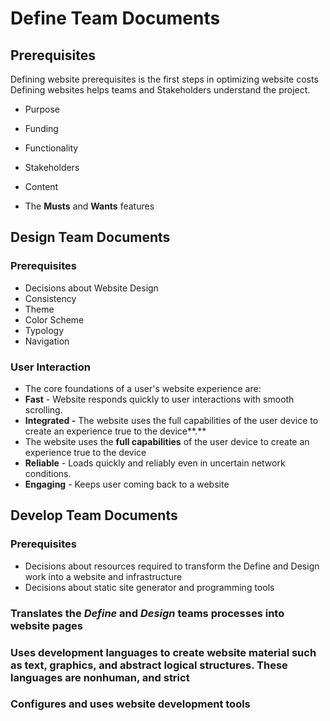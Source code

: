 # Define Team Documents

## **Prerequisites**

Defining website prerequisites is the first steps in optimizing website costs Defining websites helps teams and Stakeholders understand the project.

- Purpose

- Funding

- Functionality

- Stakeholders

- Content

- The **Musts** and **Wants** features

## Design Team Documents

### **Prerequisites** 
- Decisions about Website Design
- Consistency
- Theme
- Color Scheme
- Typology
- Navigation

### User Interaction
- The core foundations of a user's website experience are:
- **Fast** - Website responds quickly to user interactions with smooth scrolling.
- **Integrated -** The website uses the full capabilities of the user device to create an experience true to the device**.**
- The website uses the **full capabilities** of the user device to create an experience true to the device
- **Reliable** - Loads quickly and reliably even in uncertain network conditions.
- **Engaging** - Keeps user coming back to a website

## Develop Team Documents

### **Prerequisites**
- Decisions about resources required to transform the Define and Design work into a website and infrastructure
- Decisions about static site generator and programming tools

### Translates the *Define* and *Design* teams processes into website pages

### Uses development languages to create website material such as text, graphics, and abstract logical structures. These languages are nonhuman, and strict

### Configures and uses website development tools
